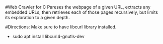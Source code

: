 #Web Crawler for C
Pareses the webpage of a given URL, extracts any embedded URLs, then retrieves each of those pages recursively, but limits its exploration to a given depth.

#Directions:
Make sure to have libcurl library installed.
-  sudo apt install libcurl4-gnutls-dev
